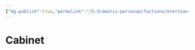 ```yaml
---
{"dg-publish":true,"permalink":"/5-dramatis-personae/factions/eternian-government/cabinet/cabinet/","noteIcon":""}
---
```


# Cabinet

